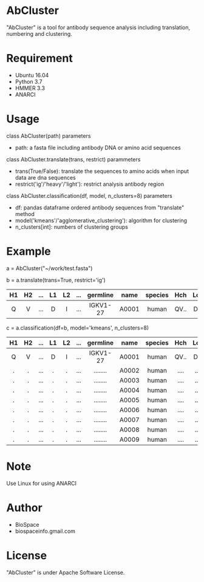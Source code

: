 # AbCluster
"AbCluster" is a tool for antibody sequence analysis including translation, numbering and clustering.

# Requirement
* Ubuntu 16.04
* Python 3.7
* HMMER 3.3
* ANARCI

# Usage
class AbCluster(path)
parameters
* path: a fasta file including antibody DNA or amino acid sequences

class AbCluster.translate(trans, restrict)
parammeters
* trans(True/False): translate the sequences to amino acids when input data are dna sequences
* restrict('ig'/'heavy'/'light'): restrict analysis antibody region

class AbCluster.classification(df, model, n_clusters=8)
parameters
* df: pandas dataframe ordered antibody sequences from "translate" method
* model('kmeans'/'agglomerative_clustering'): algorithm for clustering
* n_clusters[int]: numbers of clustering groups 

# Example

a = AbCluster("~/work/test.fasta")

b = a.translate(trans=True, restrict='ig')

| H1 | H2 | ... | L1 | L2 | ... | germline | name  | species | Hch  | Lch  | Hch+Lch  |
|:--:|:--:|:---:|:--:|:--:|:---:|:--------:|:-----:|:-------:|:----:|:----:|:--------:|
| Q  | V  | ... | D  | I  | ... | IGKV1-27 | A0001 | human   | QV.. | DI.. | QV..DI.. |


c = a.classification(df=b, model='kmeans', n_clusters=8)

| H1 | H2 | ... | L1 | L2 | ... | germline | name  | species | Hch  | Lch  | Hch+Lch  | pred |
|:--:|:--:|:---:|:--:|:--:|:---:|:--------:|:-----:|:-------:|:----:|:----:|:--------:|:----:|
| Q  | V  | ... | D  | I  | ... | IGKV1-27 | A0001 | human   | QV.. | DI.. | QV..DI.. |  1   |
| .  | .  | ... | .  | .  | ... | ........ | A0002 | human   | .... | .... | ........ |  3   |
| .  | .  | ... | .  | .  | ... | ........ | A0003 | human   | .... | .... | ........ |  4   |
| .  | .  | ... | .  | .  | ... | ........ | A0004 | human   | .... | .... | ........ |  6   |
| .  | .  | ... | .  | .  | ... | ........ | A0005 | human   | .... | .... | ........ |  8   |
| .  | .  | ... | .  | .  | ... | ........ | A0006 | human   | .... | .... | ........ |  2   |
| .  | .  | ... | .  | .  | ... | ........ | A0007 | human   | .... | .... | ........ |  3   |
| .  | .  | ... | .  | .  | ... | ........ | A0008 | human   | .... | .... | ........ |  7   |
| .  | .  | ... | .  | .  | ... | ........ | A0009 | human   | .... | .... | ........ |  5   |



# Note

Use Linux for using ANARCI

# Author

* BioSpace
* biospaceinfo.gmail.com

# License

"AbCluster" is under Apache Software License.
